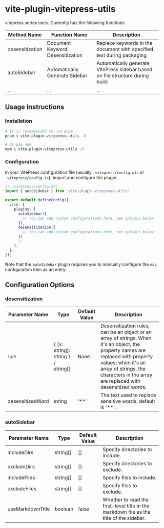 # vite-plugin-vitepress-utils

vitepress series tools. Currently has the following functions

Method Name | Function Name | Description |
| -------- | ---- | ---- |
| desensitization | Document Keyword Desensitization | Replace keywords in the document with specified text during packaging |
| autoSidebar | Automatically Generate Sidebar | Automatically generate VitePress sidebar based on file structure during build |
...|...|...

## Usage Instructions

### Installation

```sh
# It is recommended to use pnpm
pnpm i vite-plugin-vitepress-utils -D

# Or use npm
npm i vite-plugin-vitepress-utils -D
```

### Configuration

In your VitePress configuration file (usually `.vitepress/config.mts` or `.vitepress/config.ts`), import and configure the plugin:

```ts
// .vitepress/config.mts
import { autoSidebar } from 'vite-plugin-vitepress-utils'

export default defineConfig({
  vite: {
    plugins: [
      autoSidebar({
        // You can add custom configurations here, see options below
      }),
      desensitization({
        // You can add custom configurations here, see options below
      })
      // ...
    ],
  },
});
```

Note that the `autoSidebar` plugin requires you to manually configure the `nav` configuration item as an entry.

## Configuration Options

### desensitization

| Parameter Name | Type | Default Value | Description |
| -------- | ---- | ---- | ---- |
| rule | { [x: string]: string } / string[] | None | Desensitization rules, can be an object or an array of strings. When it's an object, the property names are replaced with property values; when it's an array of strings, the characters in the array are replaced with desensitized words. |
| desensitizedWord | string | '**' | The text used to replace sensitive words, default is '**'. |


### autoSidebar

| Parameter Name | Type | Default Value | Description |
| -------- | ---- | ---- | ---- |
| includeDirs | string[] | [] | Specify directories to include. |
| excludeDirs | string[] | [] | Specify directories to exclude. |
| includeFiles | string[] | [] | Specify files to include. |
| excludeFiles | string[] | [] | Specify files to exclude. |
| useMarkdownTitle | boolean | false | Whether to read the first-level title in the markdown file as the title of the sidebar. |
